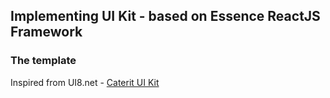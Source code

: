 ## Implementing UI Kit - based on Essence ReactJS Framework

### The template
Inspired from UI8.net - [Caterit UI Kit](https://ui8.net/products/caterit-ui-kit)

